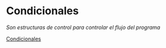 
# Condicionales

_Son estructuras de control para controlar el flujo del programa_

[Condicionales](../src/condicionales.py)
